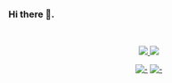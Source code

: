 ### Hi there 👋.

<br>

<p align="center">
  <a href="#">
    <img src="https://github-readme-stats.vercel.app/api?username=RealMinsu&show_icons=true&include_all_commits=true&line_height=33&count_private=true&theme=nord" />
    <img src="https://github-readme-stats.vercel.app/api/top-langs?username=RealMinsu&langs_count=4&count_private=true&theme=nord" />
  </a>
  
  <br>
  
</p>

<div align="center">
  
  [![-](https://github-readme-stats.vercel.app/api/pin/?show_owner=true&theme=nord&username=RealMinsu&repo=TypingGame)](https://github.com/RealMinsu/TypingGame)
  [![-](https://github-readme-stats.vercel.app/api/pin/?show_owner=true&theme=nord&username=RealMinsu&repo=RandomRock-paper-scissors)](https://github.com/RealMinsu/RandomRock-paper-scissors)
  
</div>

